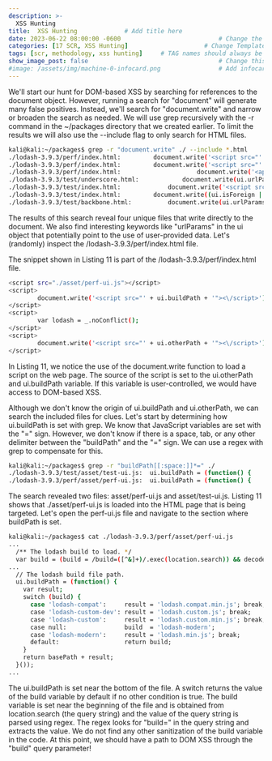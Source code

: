 ```yaml
---
description: >-
  XSS Hunting
title:  XSS Hunting             # Add title here
date: 2023-06-22 08:00:00 -0600                           # Change the date to match completion date
categories: [17 SCR, XSS Hunting]                     # Change Templates to Writeup
tags: [scr, methodology, xss hunting]     # TAG names should always be lowercase; replace template with writeup, and add relevant tags
show_image_post: false                                    # Change this to true
#image: /assets/img/machine-0-infocard.png                # Add infocard image here for post preview image
---
```


We'll start our hunt for DOM-based XSS by searching for references to the document object. However, running a search for "document" will generate many false positives. Instead, we'll search for "document.write" and narrow or broaden the search as needed. We will use grep recursively with the -r command in the ~/packages directory that we created earlier. To limit the results we will also use the --include flag to only search for HTML files.

```bash
kali@kali:~/packages$ grep -r "document.write" ./ --include *.html
./lodash-3.9.3/perf/index.html:			document.write('<script src="' + ui.buildPath + '"><\/script>');
./lodash-3.9.3/perf/index.html:			document.write('<script src="' + ui.otherPath + '"><\/script>');
./lodash-3.9.3/perf/index.html:						document.write('<applet code="nano" archive="../vendor/benchmark.js/nano.jar"></applet>');
./lodash-3.9.3/test/underscore.html:			document.write(ui.urlParams.loader != 'none'
./lodash-3.9.3/test/index.html:				document.write('<script src="' + ui.buildPath + '"><\/script>');
./lodash-3.9.3/test/index.html:			document.write((ui.isForeign || ui.urlParams.loader == 'none')
./lodash-3.9.3/test/backbone.html:			document.write(ui.urlParams.loader != 'none'
```

The results of this search reveal four unique files that write directly to the document. We also find interesting keywords like "urlParams" in the ui object that potentially point to the use of user-provided data. Let's (randomly) inspect the /lodash-3.9.3/perf/index.html file.

The snippet shown in Listing 11 is part of the /lodash-3.9.3/perf/index.html file.

```bash
<script src="./asset/perf-ui.js"></script>
<script>
        document.write('<script src="' + ui.buildPath + '"><\/script>');
</script>
<script>
        var lodash = _.noConflict();
</script>
<script>
        document.write('<script src="' + ui.otherPath + '"><\/script>');
</script>
```

In Listing 11, we notice the use of the document.write function to load a script on the web page. The source of the script is set to the ui.otherPath and ui.buildPath variable. If this variable is user-controlled, we would have access to DOM-based XSS.

Although we don't know the origin of ui.buildPath and ui.otherPath, we can search the included files for clues. Let's start by determining how ui.buildPath is set with grep. We know that JavaScript variables are set with the "=" sign. However, we don't know if there is a space, tab, or any other delimiter between the "buildPath" and the "=" sign. We can use a regex with grep to compensate for this.

```bash
kali@kali:~/packages$ grep -r "buildPath[[:space:]]*=" ./ 
./lodash-3.9.3/test/asset/test-ui.js:  ui.buildPath = (function() {
./lodash-3.9.3/perf/asset/perf-ui.js:  ui.buildPath = (function() {
```

The search revealed two files: asset/perf-ui.js and asset/test-ui.js. Listing 11 shows that ./asset/perf-ui.js is loaded into the HTML page that is being targeted. Let's open the perf-ui.js file and navigate to the section where buildPath is set.

```bash
kali@kali:~/packages$ cat ./lodash-3.9.3/perf/asset/perf-ui.js
...
  /** The lodash build to load. */
  var build = (build = /build=([^&]+)/.exec(location.search)) && decodeURIComponent(build[1]);
...
  // The lodash build file path.
  ui.buildPath = (function() {
    var result;
    switch (build) {
      case 'lodash-compat':     result = 'lodash.compat.min.js'; break;
      case 'lodash-custom-dev': result = 'lodash.custom.js'; break;
      case 'lodash-custom':     result = 'lodash.custom.min.js'; break;
      case null:                build  = 'lodash-modern';
      case 'lodash-modern':     result = 'lodash.min.js'; break;
      default:                  return build;
    }
    return basePath + result;
  }());
...
```

The ui.buildPath is set near the bottom of the file. A switch returns the value of the build variable by default if no other condition is true. The build variable is set near the beginning of the file and is obtained from location.search (the query string) and the value of the query string is parsed using regex. The regex looks for "build=" in the query string and extracts the value. We do not find any other sanitization of the build variable in the code. At this point, we should have a path to DOM XSS through the "build" query parameter!